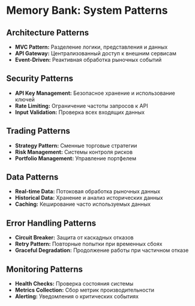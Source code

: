 # Memory Bank: System Patterns

## Architecture Patterns
- **MVC Pattern:** Разделение логики, представления и данных
- **API Gateway:** Централизованный доступ к внешним сервисам
- **Event-Driven:** Реактивная обработка рыночных событий

## Security Patterns
- **API Key Management:** Безопасное хранение и использование ключей
- **Rate Limiting:** Ограничение частоты запросов к API
- **Input Validation:** Проверка всех входящих данных

## Trading Patterns
- **Strategy Pattern:** Сменные торговые стратегии
- **Risk Management:** Системы контроля рисков
- **Portfolio Management:** Управление портфелем

## Data Patterns
- **Real-time Data:** Потоковая обработка рыночных данных
- **Historical Data:** Хранение и анализ исторических данных
- **Caching:** Кеширование часто используемых данных

## Error Handling Patterns
- **Circuit Breaker:** Защита от каскадных отказов
- **Retry Pattern:** Повторные попытки при временных сбоях
- **Graceful Degradation:** Продолжение работы при частичном отказе

## Monitoring Patterns
- **Health Checks:** Проверка состояния системы
- **Metrics Collection:** Сбор метрик производительности
- **Alerting:** Уведомления о критических событиях 